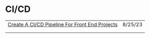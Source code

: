 # CI/CD

|                                                                                                                                                      |         |
| ---------------------------------------------------------------------------------------------------------------------------------------------------- | ------- |
| [Create A CI/CD Pipeline For Front End Projects](https://blog.openreplay.com/create-a-ci-cd-pipeline-for-front-end-projects/?utm\_source=tldrwebdev) | 8/25/23 |
|                                                                                                                                                      |         |
|                                                                                                                                                      |         |

